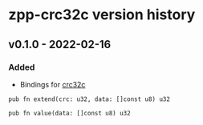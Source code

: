 # zpp-crc32c version history

## v0.1.0 - 2022-02-16
 
### Added
-  Bindings for [crc32c](https://github.com/google/crc32c)
```zig
pub fn extend(crc: u32, data: []const u8) u32

pub fn value(data: []const u8) u32
```
